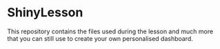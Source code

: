 # ShinyLesson
This repository contains the files used during the lesson and much more that you can still use to create your own personalised dashboard.
